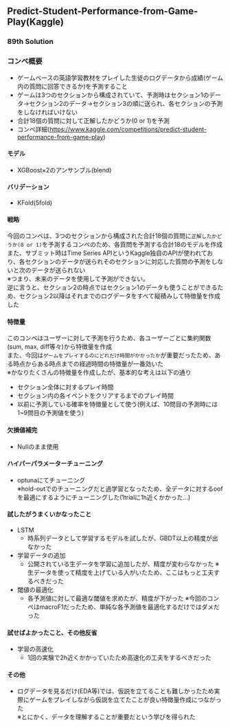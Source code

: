 ## Predict-Student-Performance-from-Game-Play(Kaggle)
### 89th Solution

### コンペ概要
 - ゲームベースの英語学習教材をプレイした生徒のログデータから成績(ゲーム内の質問に回答できるか)を予測すること
 - ゲームは3つのセクションから構成されていて、予測時はセクション1のデータ→セクション2のデータ→セクション3の順に送られ、各セクションの予測をしなければいけない
 - 合計18個の質問に対して正解したかどうか(0 or 1)を予測
 - コンペ詳細(https://www.kaggle.com/competitions/predict-student-performance-from-game-play)

#### モデル
 - XGBoost×2のアンサンブル(blend)

#### バリデーション
 - KFold(5fold)<br>

#### 戦略
今回のコンペは、3つのセクションから構成された合計18個の質問に`正解したかどうか(0 or 1)`を予測するコンペのため、各質問を予測する合計18のモデルを作成<br>
また、サブミット時はTime Series APIというKaggle独自のAPIが使われており、各セクションのデータが送られそのセクションに対応した質問の予測をしないと次のデータが送られない<br>
※つまり、未来のデータを使用して予測ができない。<br>
逆に言うと、セクション2の時点ではセクション1のデータも使うことができるため、セクション2以降はそれまでのログデータをすべて縦積みして特徴量を作成した

#### 特徴量
このコンペはユーザーに対して予測を行うため、各ユーザーごとに集約関数(sum, max, diff等々)から特徴量を作成<br>
また、今回は`ゲームをプレイするのにどれだけ時間がかかったか`が重要だったため、ある時点からある時点までの経過時間の特徴量が一番効いた<br>
※かなりたくさんの特徴量を作成したが、基本的な考えは以下の通り
 - セクション全体に対するプレイ時間
 - セクション内の各イベントをクリアするまでのプレイ時間
 - 以前に予測している確率を特徴量として使う(例えば、10問目の予測時には1~9問目の予測値を使う)
 
#### 欠損値補完
 - Nullのまま使用
   
#### ハイパーパラメーターチューニング
 - optunaにてチューニング<br>
 ※hold-outでのチューニングだと過学習となったため、全データに対するoofを最適にするようにチューニングした(1trialに1h近くかかった...)
 
#### 試したがうまくいかなったこと
 - LSTM
   - 時系列データとして学習するモデルを試したが、GBDT以上の精度が出なかった
 - 学習データの追加
   - 公開されている生データを学習に追加したが、精度が変わらなかった
     ※生データを使って精度を上げている人がいたため、ここはもっと工夫するべきだった
 - 閾値の最適化
   - 各予測値に対して最適な閾値を求めたが、精度が下がった
     ※今回のコンペはmacroF1だったため、単純な各予測値を最適化するだけではダメだった
 
#### 試せばよかったこと、その他反省
 - 学習の高速化
   - 1回の実験で2h近くかかっていたため高速化の工夫をするべきだった
  
#### その他
 - ログデータを見るだけ(EDA等)では、仮説を立てることも難しかったため実際にゲームをプレイしながら仮説を立てたことが良い特徴量作成につながった<br>
   ※とにかく、データを理解することが重要だという学びを得られた
